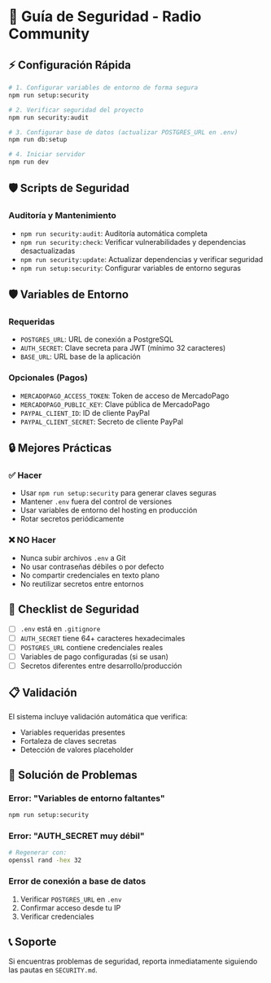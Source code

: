 # 🔐 Guía de Seguridad - Radio Community

## ⚡ Configuración Rápida

```bash
# 1. Configurar variables de entorno de forma segura
npm run setup:security

# 2. Verificar seguridad del proyecto
npm run security:audit

# 3. Configurar base de datos (actualizar POSTGRES_URL en .env)
npm run db:setup

# 4. Iniciar servidor
npm run dev
```

## 🛡️ Scripts de Seguridad

### Auditoría y Mantenimiento
- `npm run security:audit`: Auditoría automática completa
- `npm run security:check`: Verificar vulnerabilidades y dependencias desactualizadas
- `npm run security:update`: Actualizar dependencias y verificar seguridad
- `npm run setup:security`: Configurar variables de entorno seguras

## 🛡️ Variables de Entorno

### Requeridas
- `POSTGRES_URL`: URL de conexión a PostgreSQL
- `AUTH_SECRET`: Clave secreta para JWT (mínimo 32 caracteres)
- `BASE_URL`: URL base de la aplicación

### Opcionales (Pagos)
- `MERCADOPAGO_ACCESS_TOKEN`: Token de acceso de MercadoPago
- `MERCADOPAGO_PUBLIC_KEY`: Clave pública de MercadoPago
- `PAYPAL_CLIENT_ID`: ID de cliente PayPal
- `PAYPAL_CLIENT_SECRET`: Secreto de cliente PayPal

## 🔒 Mejores Prácticas

### ✅ Hacer
- Usar `npm run setup:security` para generar claves seguras
- Mantener `.env` fuera del control de versiones
- Usar variables de entorno del hosting en producción
- Rotar secretos periódicamente

### ❌ NO Hacer
- Nunca subir archivos `.env` a Git
- No usar contraseñas débiles o por defecto
- No compartir credenciales en texto plano
- No reutilizar secretos entre entornos

## 🚨 Checklist de Seguridad

- [ ] `.env` está en `.gitignore`
- [ ] `AUTH_SECRET` tiene 64+ caracteres hexadecimales
- [ ] `POSTGRES_URL` contiene credenciales reales
- [ ] Variables de pago configuradas (si se usan)
- [ ] Secretos diferentes entre desarrollo/producción

## 📋 Validación

El sistema incluye validación automática que verifica:
- Variables requeridas presentes
- Fortaleza de claves secretas
- Detección de valores placeholder

## 🔧 Solución de Problemas

### Error: "Variables de entorno faltantes"
```bash
npm run setup:security
```

### Error: "AUTH_SECRET muy débil"
```bash
# Regenerar con:
openssl rand -hex 32
```

### Error de conexión a base de datos
1. Verificar `POSTGRES_URL` en `.env`
2. Confirmar acceso desde tu IP
3. Verificar credenciales

## 📞 Soporte

Si encuentras problemas de seguridad, reporta inmediatamente siguiendo las pautas en `SECURITY.md`.
